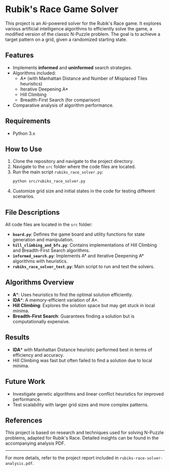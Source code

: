 # Rubik's Race Game Solver

This project is an AI-powered solver for the Rubik's Race game. It explores various artificial intelligence algorithms to efficiently solve the game, a modified version of the classic N-Puzzle problem. The goal is to achieve a target pattern on a grid, given a randomized starting state.

## Features

- Implements **informed** and **uninformed** search strategies.
- Algorithms included:
  - A* (with Manhattan Distance and Number of Misplaced Tiles heuristics)
  - Iterative Deepening A*
  - Hill Climbing
  - Breadth-First Search (for comparison)
- Comparative analysis of algorithm performance.

## Requirements

- Python 3.x

## How to Use

1. Clone the repository and navigate to the project directory.
2. Navigate to the `src` folder where the code files are located.
3. Run the main script `rubiks_race_solver.py`:
   ```bash
   python src/rubiks_race_solver.py
   ```
4. Customize grid size and initial states in the code for testing different scenarios.

## File Descriptions

All code files are located in the `src` folder:

- **`board.py`**: Defines the game board and utility functions for state generation and manipulation.
- **`hill_climbing_and_bfs.py`**: Contains implementations of Hill Climbing and Breadth-First Search algorithms.
- **`informed_search.py`**: Implements A* and Iterative Deepening A* algorithms with heuristics.
- **`rubiks_race_solver_test.py`**: Main script to run and test the solvers.

## Algorithms Overview

- **A***: Uses heuristics to find the optimal solution efficiently.
- **IDA***: A memory-efficient variation of A*.
- **Hill Climbing**: Explores the solution space but may get stuck in local minima.
- **Breadth-First Search**: Guarantees finding a solution but is computationally expensive.

## Results

- **IDA*** with Manhattan Distance heuristic performed best in terms of efficiency and accuracy.
- Hill Climbing was fast but often failed to find a solution due to local minima.

## Future Work

- Investigate genetic algorithms and linear conflict heuristics for improved performance.
- Test scalability with larger grid sizes and more complex patterns.

## References

This project is based on research and techniques used for solving N-Puzzle problems, adapted for Rubik's Race. Detailed insights can be found in the accompanying analysis PDF.

---

For more details, refer to the project report included in `rubiks-race-solver-analysis.pdf`.

